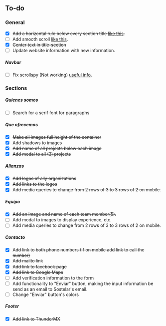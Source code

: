 ## To-do

### General
- [x] ~~Add a horizontal rule below every section title [like this](https://www.w3schools.com/w3css/tryw3css_templates_interior_design.htm).~~
- [ ] Add smooth scroll [like this](http://iamdustan.com/smoothscroll/).
- [x] ~~Center text in title-section~~
- [ ] Update website information with new information.

##### Navbar
- [ ] Fix scrollspy (Not working) [useful info](https://www.w3schools.com/bootstrap/bootstrap_scrollspy.asp).

### Sections
##### Quienes somos
- [ ] Search for a serif font for paragraphs

##### Que ofrecemos
- [x] ~~Make all images full height of the container~~
- [x] ~~Add shadows to images~~
- [x] ~~Add name of all projects below each image~~
- [x] ~~Add modal to all (3) projects~~

##### Alianzas
- [x] ~~Add logos of ally organizations~~
- [x] ~~Add links to the logos~~
- [x] ~~Add media queries to change from 2 rows of 3 to 3 rows of 2 on mobile.~~

##### Equipo
- [x] ~~Add an image and name of each team member(5).~~
- [ ] Add modal to images to display experience, etc.
- [ ] Add media queries to change from 2 rows of 3 to 3 rows of 2 on mobile.

##### Contacto
- [x] ~~Add link to both phone numbers (If on mobile add link to call the number)~~
- [x] ~~Add mailto link~~
- [x] ~~Add link to facebook page~~
- [x] ~~Add link to Google Maps~~
- [ ] Add verification information to the form
- [ ] Add functionality to "Enviar" button, making the input information be send as an email to Sostelar's email.
- [ ] Change "Enviar" button's colors

##### Footer
- [x] ~~Add link to ThunderMX~~
